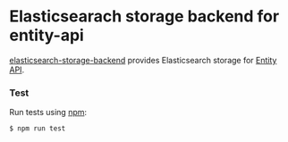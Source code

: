 # Elasticsearach storage backend for entity-api
[elasticsearch-storage-backend](https://www.npmjs.com/package/elasticsearch-storage-backend) provides Elasticsearch storage for [Entity API](https://www.npmjs.org/package/entity-api).

### Test
Run tests using [npm](https://www.npmjs.com/):

    $ npm run test